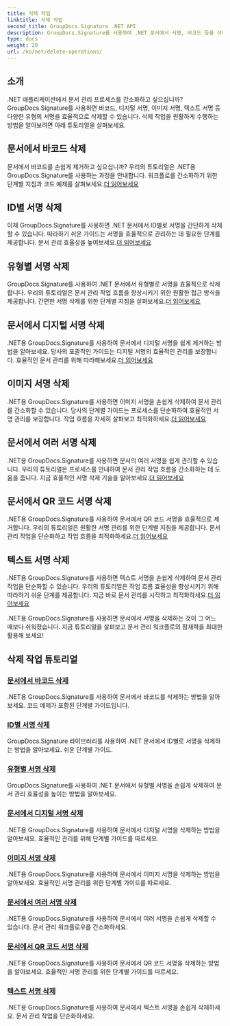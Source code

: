 ```yaml
---
title: 삭제 작업
linktitle: 삭제 작업
second_title: GroupDocs.Signature .NET API
description: GroupDocs.Signature를 사용하여 .NET 문서에서 서명, 바코드 등을 삭제하세요. 지금 효율적인 문서 관리를 위한 튜토리얼을 살펴보세요!
type: docs
weight: 20
url: /ko/net/delete-operations/
---
```

## 소개

.NET 애플리케이션에서 문서 관리 프로세스를 간소화하고 싶으십니까? GroupDocs.Signature를 사용하면 바코드, 디지털 서명, 이미지 서명, 텍스트 서명 등 다양한 유형의 서명을 효율적으로 삭제할 수 있습니다. 삭제 작업을 원활하게 수행하는 방법을 알아보려면 아래 튜토리얼을 살펴보세요.

## 문서에서 바코드 삭제
 문서에서 바코드를 손쉽게 제거하고 싶으십니까? 우리의 튜토리얼은 .NET용 GroupDocs.Signature를 사용하는 과정을 안내합니다. 워크플로를 간소화하기 위한 단계별 지침과 코드 예제를 살펴보세요.[더 읽어보세요](./delete-barcode/)

## ID별 서명 삭제
 이제 GroupDocs.Signature를 사용하면 .NET 문서에서 ID별로 서명을 간단하게 삭제할 수 있습니다. 따라하기 쉬운 가이드는 서명을 효율적으로 관리하는 데 필요한 단계를 제공합니다. 문서 관리 효율성을 높여보세요.[더 읽어보세요](./delete-signature-by-id/)

## 유형별 서명 삭제
GroupDocs.Signature를 사용하여 .NET 문서에서 유형별로 서명을 효율적으로 삭제합니다. 우리의 튜토리얼은 문서 관리 작업 흐름을 향상시키기 위한 원활한 접근 방식을 제공합니다. 간편한 서명 삭제를 위한 단계별 지침을 살펴보세요.[더 읽어보세요](./delete-signature-by-type/)

## 문서에서 디지털 서명 삭제
 .NET용 GroupDocs.Signature를 사용하여 문서에서 디지털 서명을 쉽게 제거하는 방법을 알아보세요. 당사의 포괄적인 가이드는 디지털 서명의 효율적인 관리를 보장합니다. 효율적인 문서 관리를 위해 따라해보세요.[더 읽어보세요](./delete-digital-signature/)

## 이미지 서명 삭제
 .NET용 GroupDocs.Signature를 사용하면 이미지 서명을 손쉽게 삭제하여 문서 관리를 간소화할 수 있습니다. 당사의 단계별 가이드는 프로세스를 단순화하여 효율적인 서명 관리를 보장합니다. 작업 흐름을 자세히 살펴보고 최적화하세요.[더 읽어보세요](./delete-image-signature/)

## 문서에서 여러 서명 삭제
.NET용 GroupDocs.Signature를 사용하면 문서의 여러 서명을 쉽게 관리할 수 있습니다. 우리의 튜토리얼은 프로세스를 안내하여 문서 관리 작업 흐름을 간소화하는 데 도움을 줍니다. 지금 효율적인 서명 삭제 기술을 알아보세요.[더 읽어보세요](./delete-multiple-signatures/)

## 문서에서 QR 코드 서명 삭제
 .NET용 GroupDocs.Signature를 사용하여 문서에서 QR 코드 서명을 효율적으로 제거합니다. 우리의 튜토리얼은 원활한 서명 관리를 위한 단계별 지침을 제공합니다. 문서 관리 작업을 단순화하고 작업 흐름을 최적화하세요.[더 읽어보세요](./delete-qr-code-signature/)

## 텍스트 서명 삭제
 .NET용 GroupDocs.Signature를 사용하면 텍스트 서명을 손쉽게 삭제하여 문서 관리 작업을 단순화할 수 있습니다. 우리의 튜토리얼은 작업 흐름 효율성을 향상시키기 위해 따라하기 쉬운 단계를 제공합니다. 지금 바로 문서 관리를 시작하고 최적화하세요.[더 읽어보세요](./delete-text-signature/)

.NET용 GroupDocs.Signature를 사용하면 문서에서 서명을 삭제하는 것이 그 어느 때보다 쉬워졌습니다. 지금 튜토리얼을 살펴보고 문서 관리 워크플로의 잠재력을 최대한 활용해 보세요!
## 삭제 작업 튜토리얼
### [문서에서 바코드 삭제](./delete-barcode/)
.NET용 GroupDocs.Signature를 사용하여 문서에서 바코드를 삭제하는 방법을 알아보세요. 코드 예제가 포함된 단계별 가이드입니다.
### [ID별 서명 삭제](./delete-signature-by-id/)
GroupDocs.Signature 라이브러리를 사용하여 .NET 문서에서 ID별로 서명을 삭제하는 방법을 알아보세요. 쉬운 단계별 가이드.
### [유형별 서명 삭제](./delete-signature-by-type/)
GroupDocs.Signature를 사용하여 .NET 문서에서 유형별 서명을 손쉽게 삭제하여 문서 관리 효율성을 높이는 방법을 알아보세요.
### [문서에서 디지털 서명 삭제](./delete-digital-signature/)
.NET용 GroupDocs.Signature를 사용하여 문서에서 디지털 서명을 삭제하는 방법을 알아보세요. 효율적인 관리를 위해 단계별 가이드를 따르세요.
### [이미지 서명 삭제](./delete-image-signature/)
.NET용 GroupDocs.Signature를 사용하여 문서에서 이미지 서명을 삭제하는 방법을 알아보세요. 효율적인 서명 관리를 위한 단계별 가이드를 따르세요.
### [문서에서 여러 서명 삭제](./delete-multiple-signatures/)
.NET용 GroupDocs.Signature를 사용하여 문서에서 여러 서명을 손쉽게 삭제할 수 있습니다. 문서 관리 워크플로우를 간소화하세요.
### [문서에서 QR 코드 서명 삭제](./delete-qr-code-signature/)
.NET용 GroupDocs.Signature를 사용하여 문서에서 QR 코드 서명을 삭제하는 방법을 알아보세요. 효율적인 서명 관리를 위한 단계별 가이드를 따르세요.
### [텍스트 서명 삭제](./delete-text-signature/)
.NET용 GroupDocs.Signature를 사용하여 문서에서 텍스트 서명을 손쉽게 삭제하세요. 문서 관리 작업을 단순화하세요.